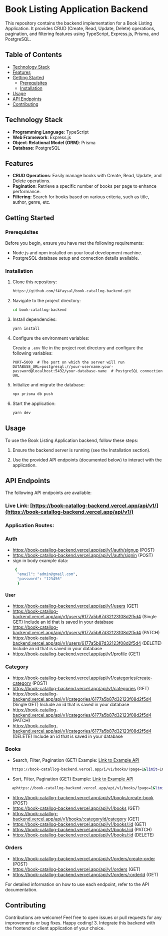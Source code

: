 # Book Listing Application Backend

This repository contains the backend implementation for a Book Listing Application. It provides CRUD (Create, Read, Update, Delete) operations, pagination, and filtering features using TypeScript, Express.js, Prisma, and PostgreSQL.

## Table of Contents

- [Technology Stack](#technology-stack)
- [Features](#features)
- [Getting Started](#getting-started)
  - [Prerequisites](#prerequisites)
  - [Installation](#installation)
- [Usage](#usage)
- [API Endpoints](#api-endpoints)
- [Contributing](#contributing)

## Technology Stack

- **Programming Language**: TypeScript
- **Web Framework**: Express.js
- **Object-Relational Model (ORM)**: Prisma
- **Database**: PostgreSQL

## Features

- **CRUD Operations**: Easily manage books with Create, Read, Update, and Delete operations.
- **Pagination**: Retrieve a specific number of books per page to enhance performance.
- **Filtering**: Search for books based on various criteria, such as title, author, genre, etc.

## Getting Started

### Prerequisites

Before you begin, ensure you have met the following requirements:

- Node.js and npm installed on your local development machine.
- PostgreSQL database setup and connection details available.

### Installation

1. Clone this repository:

   ```bash
   https://github.com/f4faysal/book-catallog-backend.git
   ```

2. Navigate to the project directory:

   ```bash
   cd book-catallog-backend
   ```

3. Install dependencies:

   ```bash
   yarn install
   ```

4. Configure the environment variables:

   Create a `.env` file in the project root directory and configure the following variables:

   ```env
   PORT=5000  # The port on which the server will run
   DATABASE_URL=postgresql://your-username:your-password@localhost:5432/your-database-name  # PostgreSQL connection URL
   ```

5. Initialize and migrate the database:

   ```bash
   npx prisma db push
   ```

6. Start the application:

   ```bash
   yarn dev
   ```

## Usage

To use the Book Listing Application backend, follow these steps:

1. Ensure the backend server is running (see the Installation section).

2. Use the provided API endpoints (documented below) to interact with the application.

## API Endpoints

The following API endpoints are available:

### Live Link: [https://book-catallog-backend.vercel.app/api/v1/](https://book-catallog-backend.vercel.app/api/v1/)

### Application Routes:

### Auth

- https://book-catallog-backend.vercel.app/api/v1/auth/signup (POST)
- https://book-catallog-backend.vercel.app/api/v1/auth/signin (POST)
- sign in body example data:
  ```bash
   {
    "email": "admin@gmail.com",
    "password": "123456"
    }
  ```

#### User

- https://book-catallog-backend.vercel.app/api/v1/users (GET)
- https://book-catallog-backend.vercel.app/api/v1/users/6177a5b87d32123f08d2f5d4 (Single GET) Include an id that is saved in your database
- https://book-catallog-backend.vercel.app/api/v1/users/6177a5b87d32123f08d2f5d4 (PATCH)
- https://book-catallog-backend.vercel.app/api/v1/users/6177a5b87d32123f08d2f5d4 (DELETE) Include an id that is saved in your database
- https://book-catallog-backend.vercel.app/api/v1/profile (GET)

### Category

- https://book-catallog-backend.vercel.app/api/v1/categories/create-category (POST)
- https://book-catallog-backend.vercel.app/api/v1/categories (GET)
- https://book-catallog-backend.vercel.app/api/v1/categories/6177a5b87d32123f08d2f5d4 (Single GET) Include an id that is saved in your database
- https://book-catallog-backend.vercel.app/api/v1/categories/6177a5b87d32123f08d2f5d4 (PATCH)
- https://book-catallog-backend.vercel.app/api/v1/categories/6177a5b87d32123f08d2f5d4 (DELETE) Include an id that is saved in your database

### Books

- Search, Filter, Pagination (GET) Example: [Link to Example API](https://book-catallog-backend.vercel.app/i/v1/books/?page=1&limit=10&search=Faysal&minPrice=250&maxPrice=500&category=75e203d3-6b59-4c00-8ef8-a5319b1aeee6)

```bash
   https://book-catallog-backend.vercel.app/i/v1/books/?page=1&limit=10&search=Faysal&minPrice=250&maxPrice=500&category=75e203d3-6b59-4c00-8ef8-a5319b1aeee6
```

- Sort, Filter, Pagination (GET) Example: [Link to Example API](https://book-catallog-backend.vercel.app/api/v1/books/?page=1&limit=10&minPrice=50&maxPrice=1000&category=aff8ebfa-1646-48da-b94e-90caad62cb10&sortBy=price&sortOrder=desc)

```bash
   aphttps://book-catallog-backend.vercel.app/api/v1/books/?page=1&limit=10&minPrice=50&maxPrice=1000&category=aff8ebfa-1646-48da-b94e-90caad62cb10&sortBy=price&sortOrder=desc
```

- https://book-catallog-backend.vercel.app/api/v1/books/create-book (POST)
- https://book-catallog-backend.vercel.app/api/v1/books (GET)
- https://book-catallog-backend.vercel.app/api/v1/books/:categoryId/category (GET)
- https://book-catallog-backend.vercel.app/api/v1/books/:id (GET)
- https://book-catallog-backend.vercel.app/api/v1/books/:id (PATCH)
- https://book-catallog-backend.vercel.app/api/v1/books/:id (DELETE)

### Orders

- https://book-catallog-backend.vercel.app/api/v1/orders/create-order (POST)
- https://book-catallog-backend.vercel.app/api/v1/orders (GET)
- https://book-catallog-backend.vercel.app/api/v1/orders/:orderId (GET)

For detailed information on how to use each endpoint, refer to the API documentation.

## Contributing

Contributions are welcome! Feel free to open issues or pull requests for any improvements or bug fixes.
Happy coding! 3. Integrate this backend with the frontend or client application of your choice.
